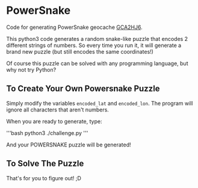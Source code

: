# PowerSnake

Code for generating PowerSnake geocache [GCA2HJ6](https://www.geocaching.com/geocache/GCA2HJ6). 

This python3 code generates a random snake-like puzzle that encodes 2 different strings of numbers.
So every time you run it, it will generate a brand new puzzle (but still encodes the same coordinates!)

Of course this puzzle can be solved with any programming language, but why not try Python?

## To Create Your Own Powersnake Puzzle

Simply modify the variables  `encoded_lat` and  `encoded_lon`. The program will ignore all characters that aren't numbers.

When you are ready to generate, type:

'''bash
python3 ./challenge.py
'''

And your POWERSNAKE puzzle will be generated!

## To Solve The Puzzle

That's for you to figure out! ;D
